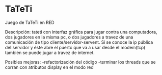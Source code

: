 # TaTeTi
Juego de TaTeTi en RED

Descripción: tateti con interfaz gráfica para jugar contra una computadora, dos jugadores en la misma pc, o dos jugadores a travez de una comunicación de tipo cliente/servidor-servent. Si se conoce la ip pública del servidor y éste abre el puerto que va a usar desde el modem(tcp) también se puede jugar a travez de internet.

Posibles mejoras: -refactorización del código
                  -terminar los threads que se corran con atributos display en el modo red
                  
